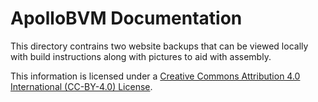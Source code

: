 # ApolloBVM Documentation

This directory contrains two website backups that can be viewed locally with
build instructions along with pictures to aid with assembly.

This information is licensed under a
[Creative Commons Attribution 4.0 International (CC-BY-4.0) License](http://creativecommons.org/licenses/by/4.0/).
